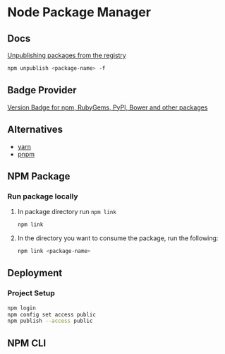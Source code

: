 # Node Package Manager


## Docs

[Unpublishing packages from the registry](https://docs.npmjs.com/unpublishing-packages-from-the-registry)

```bash
npm unpublish <package-name> -f
```

## Badge Provider

[Version Badge for npm, RubyGems, PyPI, Bower and other packages](https://badge.fury.io/)

## Alternatives

* [yarn](https://yarnpkg.com/)
* [pnpm](https://pnpm.js.org/)


## NPM Package

### Run package locally

1. In package directory run `npm link`

   ```bash
   npm link
   ```

2. In the directory you want to consume the package, run the following:

   ```bash
   npm link <package-name>
   ```

## Deployment

### Project Setup

```bash
npm login
npm config set access public
npm publish --access public
```

## NPM CLI



